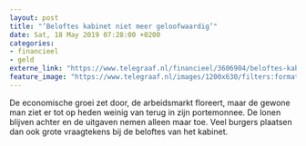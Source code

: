 ```yaml
---
layout: post
title: "’Beloftes kabinet niet meer geloofwaardig’"
date: Sat, 18 May 2019 07:28:00 +0200
categories: 
- financieel 
- geld 
externe_link: "https://www.telegraaf.nl/financieel/3606904/beloftes-kabinet-niet-meer-geloofwaardig"
feature_image: "https://www.telegraaf.nl/images/1200x630/filters:format(jpeg):quality(80)/cdn-kiosk-api.telegraaf.nl/67bfdee0-7932-11e9-a513-0255c322e81b.jpg"
---
```


<p class="intro">De economische groei zet door, de arbeidsmarkt floreert, maar de gewone man ziet er tot op heden weinig van terug in zijn portemonnee. De lonen blijven achter en de uitgaven nemen alleen maar toe. Veel burgers plaatsen dan ook grote vraagtekens bij de beloftes van het kabinet.</p>
